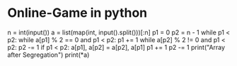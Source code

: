 # Online-Game in python
n = int(input())
a = list(map(int, input().split()))[:n]
p1 = 0
p2 = n - 1
while p1 < p2:
    while a[p1] % 2 == 0 and p1 < p2:
        p1 += 1
    while a[p2] % 2 != 0 and p1 < p2:
        p2 -= 1
    if p1 < p2:
        a[p1], a[p2] = a[p2], a[p1]
        p1 += 1
        p2 -= 1
print("Array after Segregation")
print(*a)
